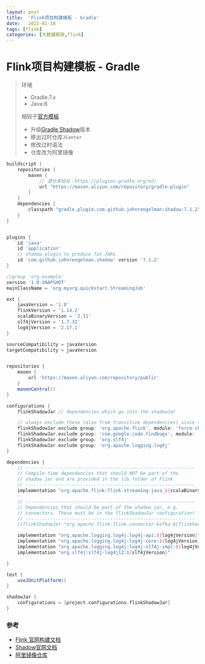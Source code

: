 ```yaml
---
layout: post
title:  'Flink项目构建模板 - Gradle'
date:   2022-01-10
tags: [flink]
categories: [大数据框架,flink]
---
```


# Flink项目构建模板 - Gradle

> 环境
>
> - Gradle:7.x
> - Java:8
>
> 相较于[官方模板](https://nightlies.apache.org/flink/flink-docs-master/docs/dev/datastream/project-configuration/#gradle)
>
> - 升级[Gradle Shadow](https://github.com/johnrengelman/shadow#gradle-shadow)版本
> - 移出过时仓库`JCenter`
> - 修改过时语法
> - 仓库改为阿里镜像

```groovy
buildscript {
    repositories {
        maven {
            // 源仓库地址：https://plugins.gradle.org/m2/
            url "https://maven.aliyun.com/repository/gradle-plugin"
        }
    }
    dependencies {
        classpath "gradle.plugin.com.github.johnrengelman:shadow:7.1.2"
    }
}


plugins {
    id 'java'
    id 'application'
    // shadow plugin to produce fat JARs
    id 'com.github.johnrengelman.shadow' version '7.1.2'
}

//group 'org.example'
version '1.0-SNAPSHOT'
mainClassName = 'org.myorg.quickstart.StreamingJob'

ext {
    javaVersion = '1.8'
    flinkVersion = '1.14.2'
    scalaBinaryVersion = '2.11'
    slf4jVersion = '1.7.32'
    log4jVersion = '2.17.1'
}

sourceCompatibility = javaVersion
targetCompatibility = javaVersion


repositories {
    maven {
        url 'https://maven.aliyun.com/repository/public'
    }
    mavenCentral()
}

configurations {
    flinkShadowJar // dependencies which go into the shadowJar

    // always exclude these (also from transitive dependencies) since they are provided by Flink
    flinkShadowJar.exclude group: 'org.apache.flink', module: 'force-shading'
    flinkShadowJar.exclude group: 'com.google.code.findbugs', module: 'jsr305'
    flinkShadowJar.exclude group: 'org.slf4j'
    flinkShadowJar.exclude group: 'org.apache.logging.log4j'
}

dependencies {
    // --------------------------------------------------------------
    // Compile-time dependencies that should NOT be part of the
    // shadow jar and are provided in the lib folder of Flink
    // --------------------------------------------------------------
    implementation "org.apache.flink:flink-streaming-java_${scalaBinaryVersion}:${flinkVersion}"

    // --------------------------------------------------------------
    // Dependencies that should be part of the shadow jar, e.g.
    // connectors. These must be in the flinkShadowJar configuration!
    // --------------------------------------------------------------
    //flinkShadowJar "org.apache.flink:flink-connector-kafka:${flinkVersion}"

    implementation "org.apache.logging.log4j:log4j-api:${log4jVersion}"
    implementation "org.apache.logging.log4j:log4j-core:${log4jVersion}"
    implementation "org.apache.logging.log4j:log4j-slf4j-impl:${log4jVersion}"
    implementation "org.slf4j:slf4j-log4j12:${slf4jVersion}"

}

test {
    useJUnitPlatform()
}

shadowJar {
    configurations = [project.configurations.flinkShadowJar]
}
```

### 参考

- [Flink 官网构建文档](https://nightlies.apache.org/flink/flink-docs-master/docs/dev/datastream/project-configuration/#project-configuration)
- [Shadow官网文档](https://imperceptiblethoughts.com/shadow/getting-started/#getting-started)
- [阿里镜像仓库](https://developer.aliyun.com/mvn/guide)
